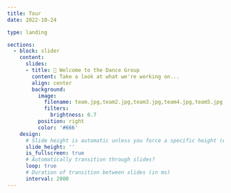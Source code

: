 ```yaml
---
title: Tour
date: 2022-10-24

type: landing

sections:
  - block: slider
    content:
      slides:
      - title: 👋 Welcome to the Dance Group
        content: Take a look at what we're working on...
        align: center
        background:
          image:
            filename: team.jpg,team2.jpg,team3.jpg,team4.jpg,team5.jpg,team6.jpg
            filters:
              brightness: 0.7
          position: right
          color: '#666'
    design:
      # Slide height is automatic unless you force a specific height (e.g. '400px')
      slide_height: ''
      is_fullscreen: true
      # Automatically transition through slides?
      loop: true
      # Duration of transition between slides (in ms)
      interval: 2000
---
```

